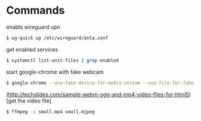# Commands

enable wireguard vpn

```bash
$ wg-quick up /etc/wireguard/anta.conf
```

get enabled services

```bash
$ systemctl list-unit-files | grep enabled
```

start google-chrome with fake webcam

```bash
$ google-chrome --use-fake-device-for-media-stream --use-file-for-fake-video-capture=/home/andre/Videos/small.mjpeg
```

(http://techslides.com/sample-webm-ogg-and-mp4-video-files-for-html5)[get the video file]
```bash
$ ffmpeg -i small.mp4 small.mjpeg
```

